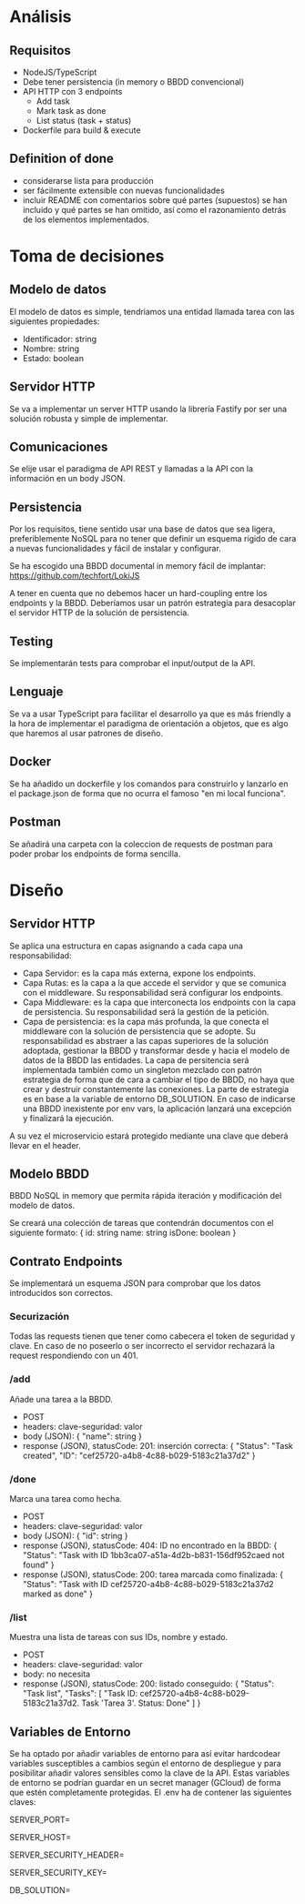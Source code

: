 # Análisis

## Requisitos
* NodeJS/TypeScript
* Debe tener persistencia (in memory o BBDD convencional)
* API HTTP con 3 endpoints
    * Add task
    * Mark task as done
    * List status (task + status)
* Dockerfile para build & execute

## Definition of done
* considerarse lista para producción
* ser fácilmente extensible con nuevas funcionalidades
* incluir README con comentarios sobre qué partes (supuestos) se han incluido y qué partes se han omitido, así como el razonamiento detrás de los elementos implementados.

# Toma de decisiones

## Modelo de datos
El modelo de datos es simple, tendriamos una entidad llamada tarea con las siguientes propiedades:
* Identificador: string
* Nombre: string
* Estado: boolean

## Servidor HTTP
Se va a implementar un server HTTP usando la librería Fastify por ser una solución robusta y simple de implementar.

## Comunicaciones
Se elije usar el paradigma de API REST y llamadas a la API con la información en un body JSON.

## Persistencia
Por los requisitos, tiene sentido usar una base de datos que sea ligera, preferiblemente NoSQL para no tener que definir un esquema rigido de cara a nuevas funcionalidades y fácil de instalar y configurar.

Se ha escogido una BBDD documental in memory fácil de implantar: https://github.com/techfort/LokiJS

A tener en cuenta que no debemos hacer un hard-coupling entre los endpoints y la BBDD. Deberíamos usar un patrón estrategia para desacoplar el servidor HTTP de la solución de persistencia.

## Testing
Se implementarán tests para comprobar el input/output de la API.

## Lenguaje
Se va a usar TypeScript para facilitar el desarrollo ya que es más friendly a la hora de implementar el paradigma de orientación a objetos, que es algo que haremos al usar patrones de diseño.

## Docker
Se ha añadido un dockerfile y los comandos para construirlo y lanzarlo en el package.json de forma que no ocurra el famoso "en mi local funciona".

## Postman
Se añadirá una carpeta con la coleccion de requests de postman para poder probar los endpoints de forma sencilla.

# Diseño

## Servidor HTTP

Se aplica una estructura en capas asignando a cada capa una responsabilidad:

* Capa Servidor: es la capa más externa, expone los endpoints.
* Capa Rutas: es la capa a la que accede el servidor y que se comunica con el middleware. Su responsabilidad será configurar los endpoints.
* Capa Middleware: es la capa que interconecta los endpoints con la capa de persistencia. Su responsabilidad será la gestión de la petición.
* Capa de persistencia: es la capa más profunda, la que conecta el middleware con la solución de persistencia que se adopte. Su responsabilidad es abstraer a las capas superiores de la solución adoptada, gestionar la BBDD y transformar desde y hacia el modelo de datos de la BBDD las entidades. La capa de persitencia será implementada también como un singleton mezclado con patrón estrategia de forma que de cara a cambiar el tipo de BBDD, no haya que crear y destruir constantemente las conexiones. La parte de estrategia es en base a la variable de entorno DB_SOLUTION. En caso de indicarse una BBDD inexistente por env vars, la aplicación lanzará una excepción y finalizará la ejecución.

A su vez el microservicio estará protegido mediante una clave que deberá llevar en el header.

## Modelo BBDD
BBDD NoSQL in memory que permita rápida iteración y modificación del modelo de datos.

Se creará una colección de tareas que contendrán documentos con el siguiente formato:
{
    id: string
    name: string
    isDone: boolean
}

## Contrato Endpoints
Se implementará un esquema JSON para comprobar que los datos introducidos son correctos.

### Securización
Todas las requests tienen que tener como cabecera el token de seguridad y clave. En caso de no poseerlo o ser incorrecto el servidor rechazará la request respondiendo con un 401.

### /add
Añade una tarea a la BBDD.

* POST
* headers: clave-seguridad: valor
* body (JSON): 
{
    "name": string
}
* response (JSON), statusCode: 201: inserción correcta:
{
    "Status": "Task created",
    "ID": "cef25720-a4b8-4c88-b029-5183c21a37d2"
}

### /done
Marca una tarea como hecha.
* POST
* headers: clave-seguridad: valor
* body (JSON): 
{
	"id": string
}
* response (JSON), statusCode: 404: ID no encontrado en la BBDD:
{
    "Status": "Task with ID 1bb3ca07-a51a-4d2b-b831-156df952caed not found"
}
* response (JSON), statusCode: 200: tarea marcada como finalizada:
{
    "Status": "Task with ID cef25720-a4b8-4c88-b029-5183c21a37d2 marked as done"
}

### /list
Muestra una lista de tareas con sus IDs, nombre y estado.

* POST
* headers: clave-seguridad: valor
* body: no necesita
* response (JSON), statusCode: 200: listado conseguido:
{
    "Status": "Task list",
    "Tasks": [
        "Task ID: cef25720-a4b8-4c88-b029-5183c21a37d2. Task 'Tarea 3'. Status: Done"
    ]
}


## Variables de Entorno
Se ha optado por añadir variables de entorno para así evitar hardcodear variables susceptibles a cambios según el entorno de despliegue y para posibilitar añadir valores sensibles como la clave de la API. Estas variables de entorno se podrían guardar en un secret manager (GCloud) de forma que estén completamente protegidas. El .env ha de contener las siguientes claves:

SERVER_PORT=

SERVER_HOST=

SERVER_SECURITY_HEADER=

SERVER_SECURITY_KEY=

DB_SOLUTION=